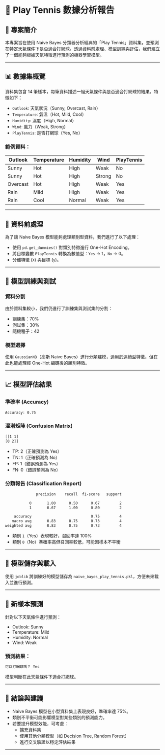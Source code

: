# 🎾 Play Tennis 數據分析報告

## 📌 專案簡介

本專案旨在使用 Naive Bayes 分類器分析經典的「Play Tennis」資料集，並預測在特定天氣條件下是否適合打網球。透過資料前處理、模型訓練與評估，我們建立了一個能夠根據天氣特徵進行預測的機器學習模型。

---

## 📊 數據集概覽

資料集包含 14 筆樣本，每筆資料描述一組天氣條件與是否適合打網球的結果。特徵如下：

- `Outlook`: 天氣狀況（Sunny, Overcast, Rain）
- `Temperature`: 氣溫（Hot, Mild, Cool）
- `Humidity`: 濕度（High, Normal）
- `Wind`: 風力（Weak, Strong）
- `PlayTennis`: 是否打網球（Yes, No）

### 範例資料：

| Outlook  | Temperature | Humidity | Wind  | PlayTennis |
|----------|-------------|----------|-------|------------|
| Sunny    | Hot         | High     | Weak  | No         |
| Sunny    | Hot         | High     | Strong| No         |
| Overcast | Hot         | High     | Weak  | Yes        |
| Rain     | Mild        | High     | Weak  | Yes        |
| Rain     | Cool        | Normal   | Weak  | Yes        |

---

## 🧼 資料前處理

為了讓 Naive Bayes 模型能夠處理類別型資料，我們進行了以下處理：

- 使用 `pd.get_dummies()` 對類別特徵進行 One-Hot Encoding。
- 將目標變數 `PlayTennis` 轉換為數值型：`Yes` → 1，`No` → 0。
- 分離特徵 (`X`) 與目標 (`y`)。

---

## 🧪 模型訓練與測試

### 資料分割

由於資料集較小，我們仍進行了訓練集與測試集的分割：

- 訓練集：70%
- 測試集：30%
- 隨機種子：42

### 模型選擇

使用 `GaussianNB`（高斯 Naive Bayes）進行分類建模，適用於連續型特徵，但在此也能處理經 One-Hot 編碼後的類別特徵。

---

## 📈 模型評估結果

### 準確率 (Accuracy)

``` txt
Accuracy: 0.75
```

### 混淆矩陣 (Confusion Matrix)

``` txt
[[1 1]
[0 2]]
```

- TP: 2（正確預測為 Yes）
- TN: 1（正確預測為 No）
- FP: 1（錯誤預測為 Yes）
- FN: 0（錯誤預測為 No）

### 分類報告 (Classification Report)

``` txt
              precision    recall  f1-score   support

           0       1.00      0.50      0.67         2
           1       0.67      1.00      0.80         2

    accuracy                           0.75         4
   macro avg       0.83      0.75      0.73         4
weighted avg       0.83      0.75      0.73         4
```

- 類別 `1`（Yes）表現較好，召回率達 100%
- 類別 `0`（No）準確率高但召回率較低，可能因樣本不平衡

---

## 💾 模型儲存與載入

使用 `joblib` 將訓練好的模型儲存為 `naive_bayes_play_tennis.pkl`，方便未來載入並進行預測。

---

## 🔮 新樣本預測

針對以下天氣條件進行預測：

- Outlook: Sunny
- Temperature: Mild
- Humidity: Normal
- Wind: Weak

### 預測結果：

``` txt
可以打網球嗎？ Yes
```

模型判斷在此天氣條件下適合打網球。

---

## 🧠 結論與建議

- Naive Bayes 模型在小型資料集上表現良好，準確率達 75%。
- 類別不平衡可能影響模型對某些類別的預測能力。
- 若要提升模型效能，可考慮：
  - 擴充資料集
  - 使用其他分類模型（如 Decision Tree, Random Forest）
  - 進行交叉驗證以穩定評估結果

---